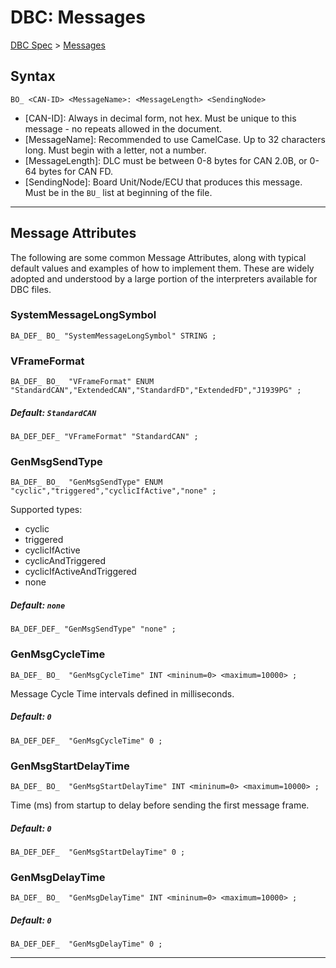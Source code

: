 # DBC: Messages

[DBC Spec](./DBC_Specification.md) &gt; [Messages](./Messages.md)

## Syntax

```
BO_ <CAN-ID> <MessageName>: <MessageLength> <SendingNode>
```

* [CAN-ID]: Always in decimal form, not hex. Must be unique to this message - no repeats allowed in the document.
* [MessageName]: Recommended to use CamelCase. Up to 32 characters long. Must begin with a letter, not a number.
* [MessageLength]: DLC must be between 0-8 bytes for CAN 2.0B, or 0-64 bytes for CAN FD.
* [SendingNode]: Board Unit/Node/ECU that produces this message. Must be in the `BU_` list at beginning of the file.

---

## Message Attributes

The following are some common Message Attributes, along with typical default values and examples of how to implement them. These are widely adopted and understood by a large portion of the interpreters available for DBC files.

### SystemMessageLongSymbol

```
BA_DEF_ BO_ "SystemMessageLongSymbol" STRING ;
```

### VFrameFormat

```
BA_DEF_ BO_  "VFrameFormat" ENUM  "StandardCAN","ExtendedCAN","StandardFD","ExtendedFD","J1939PG" ;
```

##### Default: `StandardCAN`

```
BA_DEF_DEF_ "VFrameFormat" "StandardCAN" ;
```

### GenMsgSendType

```
BA_DEF_ BO_  "GenMsgSendType" ENUM "cyclic","triggered","cyclicIfActive","none" ;
```

Supported types:

* cyclic  
* triggered  
* cyclicIfActive  
* cyclicAndTriggered  
* cyclicIfActiveAndTriggered  
* none  

##### Default: `none`

```
BA_DEF_DEF_ "GenMsgSendType" "none" ;
```

### GenMsgCycleTime

```
BA_DEF_ BO_  "GenMsgCycleTime" INT <mininum=0> <maximum=10000> ;
```

Message Cycle Time intervals defined in milliseconds.

##### Default: `0`

```
BA_DEF_DEF_  "GenMsgCycleTime" 0 ;
```  

### GenMsgStartDelayTime

```
BA_DEF_ BO_  "GenMsgStartDelayTime" INT <mininum=0> <maximum=10000> ;
```

Time (ms) from startup to delay before sending the first message frame.

##### Default: `0`

```
BA_DEF_DEF_  "GenMsgStartDelayTime" 0 ;
```  

### GenMsgDelayTime

```
BA_DEF_ BO_  "GenMsgDelayTime" INT <mininum=0> <maximum=10000> ;
```

##### Default: `0`

```
BA_DEF_DEF_  "GenMsgDelayTime" 0 ;
```

---

